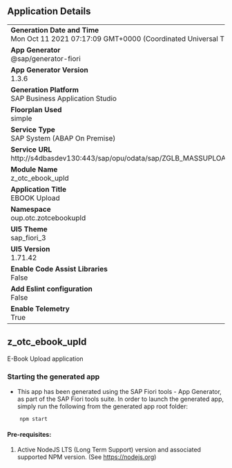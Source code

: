 ## Application Details
|               |
| ------------- |
|**Generation Date and Time**<br>Mon Oct 11 2021 07:17:09 GMT+0000 (Coordinated Universal Time)|
|**App Generator**<br>@sap/generator-fiori|
|**App Generator Version**<br>1.3.6|
|**Generation Platform**<br>SAP Business Application Studio|
|**Floorplan Used**<br>simple|
|**Service Type**<br>SAP System (ABAP On Premise)|
|**Service URL**<br>http://s4dbasdev130:443/sap/opu/odata/sap/ZGLB_MASSUPLOAD_SRV
|**Module Name**<br>z_otc_ebook_upld|
|**Application Title**<br>EBOOK Upload|
|**Namespace**<br>oup.otc.zotcebookupld|
|**UI5 Theme**<br>sap_fiori_3|
|**UI5 Version**<br>1.71.42|
|**Enable Code Assist Libraries**<br>False|
|**Add Eslint configuration**<br>False|
|**Enable Telemetry**<br>True|

## z_otc_ebook_upld

E-Book Upload application

### Starting the generated app

-   This app has been generated using the SAP Fiori tools - App Generator, as part of the SAP Fiori tools suite.  In order to launch the generated app, simply run the following from the generated app root folder:

```
    npm start
```

#### Pre-requisites:

1. Active NodeJS LTS (Long Term Support) version and associated supported NPM version.  (See https://nodejs.org)


